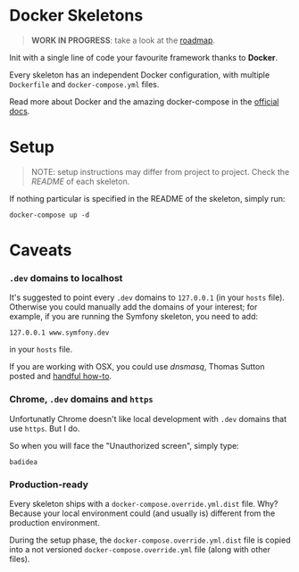 Docker Skeletons
================

> **WORK IN PROGRESS**: take a look at the [roadmap](https://github.com/pensiero/docker-skeletons/issues/2).

Init with a single line of code your favourite framework thanks to **Docker**.

Every skeleton has an independent Docker configuration, with multiple `Dockerfile` and `docker-compose.yml` files.

Read more about Docker and the amazing docker-compose in the [official docs](https://docs.docker.com/get-started/). 


# Setup

> NOTE: setup instructions may differ from project to project. Check the *README* of each skeleton.

If nothing particular is specified in the README of the skeleton, simply run:

```
docker-compose up -d
```

# Caveats

### `.dev` domains to localhost

It's suggested to point every `.dev` domains to `127.0.0.1` (in your `hosts` file).
Otherwise you could manually add the domains of your interest; for example, if you are running the Symfony skeleton, you need to add:
```
127.0.0.1 www.symfony.dev
```
in your `hosts` file.

If you are working with OSX, you could use *dnsmasq*, Thomas Sutton posted and [handful how-to](https://passingcuriosity.com/2013/dnsmasq-dev-osx/).


### Chrome, `.dev` domains and `https`

Unfortunatly Chrome doesn't like local development with `.dev` domains that use `https`. But I do.

So when you will face the "Unauthorized screen", simply type:
```
badidea
```

### Production-ready

Every skeleton ships with a `docker-compose.override.yml.dist` file. Why? Because your local environment could
(and usually is) different from the production environment.

During the setup phase, the `docker-compose.override.yml.dist` file is copied into a not versioned `docker-compose.override.yml` file (along with other files).